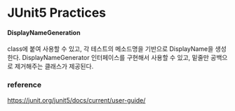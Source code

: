 # JUnit5 Practices

#### DisplayNameGeneration
class에 붙여 사용할 수 있고, 각 테스트의 메소드명을 기반으로 DisplayName을 생성한다. 
DisplayNameGenerator 인터페이스를 구현해서 사용할 수 있고, 밑줄만 공백으로 제거해주는 클래스가 제공된다.


### reference
https://junit.org/junit5/docs/current/user-guide/